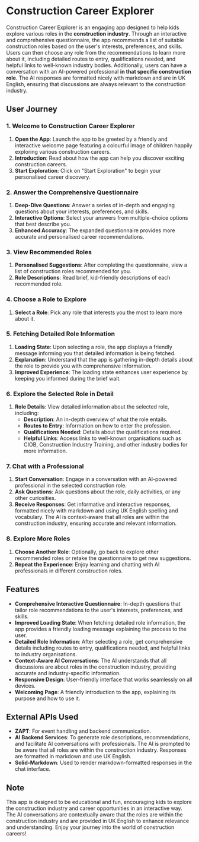 # Construction Career Explorer

Construction Career Explorer is an engaging app designed to help kids explore various roles in the **construction industry**. Through an interactive and comprehensive questionnaire, the app recommends a list of suitable construction roles based on the user's interests, preferences, and skills. Users can then choose any role from the recommendations to learn more about it, including detailed routes to entry, qualifications needed, and helpful links to well-known industry bodies. Additionally, users can have a conversation with an AI-powered professional **in that specific construction role**. The AI responses are formatted nicely with markdown and are in UK English, ensuring that discussions are always relevant to the construction industry.

## User Journey

### 1. Welcome to Construction Career Explorer

1. **Open the App**: Launch the app to be greeted by a friendly and interactive welcome page featuring a colourful image of children happily exploring various construction careers.
2. **Introduction**: Read about how the app can help you discover exciting construction careers.
3. **Start Exploration**: Click on "Start Exploration" to begin your personalised career discovery.

### 2. Answer the Comprehensive Questionnaire

1. **Deep-Dive Questions**: Answer a series of in-depth and engaging questions about your interests, preferences, and skills.
2. **Interactive Options**: Select your answers from multiple-choice options that best describe you.
3. **Enhanced Accuracy**: The expanded questionnaire provides more accurate and personalised career recommendations.

### 3. View Recommended Roles

1. **Personalised Suggestions**: After completing the questionnaire, view a list of construction roles recommended for you.
2. **Role Descriptions**: Read brief, kid-friendly descriptions of each recommended role.

### 4. Choose a Role to Explore

1. **Select a Role**: Pick any role that interests you the most to learn more about it.

### 5. Fetching Detailed Role Information

1. **Loading State**: Upon selecting a role, the app displays a friendly message informing you that detailed information is being fetched.
2. **Explanation**: Understand that the app is gathering in-depth details about the role to provide you with comprehensive information.
3. **Improved Experience**: The loading state enhances user experience by keeping you informed during the brief wait.

### 6. Explore the Selected Role in Detail

1. **Role Details**: View detailed information about the selected role, including:
   - **Description**: An in-depth overview of what the role entails.
   - **Routes to Entry**: Information on how to enter the profession.
   - **Qualifications Needed**: Details about the qualifications required.
   - **Helpful Links**: Access links to well-known organisations such as CIOB, Construction Industry Training, and other industry bodies for more information.

### 7. Chat with a Professional

1. **Start Conversation**: Engage in a conversation with an AI-powered professional in the selected construction role.
2. **Ask Questions**: Ask questions about the role, daily activities, or any other curiosities.
3. **Receive Responses**: Get informative and interactive responses, formatted nicely with markdown and using UK English spelling and vocabulary. The AI is context-aware that all roles are within the construction industry, ensuring accurate and relevant information.

### 8. Explore More Roles

1. **Choose Another Role**: Optionally, go back to explore other recommended roles or retake the questionnaire to get new suggestions.
2. **Repeat the Experience**: Enjoy learning and chatting with AI professionals in different construction roles.

## Features

- **Comprehensive Interactive Questionnaire**: In-depth questions that tailor role recommendations to the user's interests, preferences, and skills.
- **Improved Loading State**: When fetching detailed role information, the app provides a friendly loading message explaining the process to the user.
- **Detailed Role Information**: After selecting a role, get comprehensive details including routes to entry, qualifications needed, and helpful links to industry organisations.
- **Context-Aware AI Conversations**: The AI understands that all discussions are about roles in the construction industry, providing accurate and industry-specific information.
- **Responsive Design**: User-friendly interface that works seamlessly on all devices.
- **Welcoming Page**: A friendly introduction to the app, explaining its purpose and how to use it.

## External APIs Used

- **ZAPT**: For event handling and backend communication.
- **AI Backend Services**: To generate role descriptions, recommendations, and facilitate AI conversations with professionals. The AI is prompted to be aware that all roles are within the construction industry. Responses are formatted in markdown and use UK English.
- **Solid-Markdown**: Used to render markdown-formatted responses in the chat interface.

## Note

This app is designed to be educational and fun, encouraging kids to explore the construction industry and career opportunities in an interactive way. The AI conversations are contextually aware that the roles are within the construction industry and are provided in UK English to enhance relevance and understanding. Enjoy your journey into the world of construction careers!